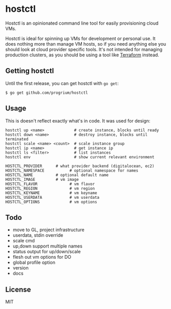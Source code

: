 # hostctl

Hostctl is an opinionated command line tool for easily provisioning cloud VMs.

Hostctl is ideal for spinning up VMs for development or personal use. It does
nothing more than manage VM hosts, so if you need anything else you should look
at cloud provider specific tools. It's not intended for managing production
clusters, as you should be using a tool like [Terraform](https://terraform.io/) instead.

## Getting hostctl

Until the first release, you can get hostctl with `go get`:

    $ go get github.com/progrium/hostctl

## Usage

This is doesn't reflect exactly what's in code. It was used for design:

```
hostctl up <name>             # create instance, blocks until ready
hostctl down <name>           # destroy instance, blocks until terminated
hostctl scale <name> <count>  # scale instance group
hostctl ip <name>             # get instance ip
hostctl ls <filter>           # list instances
hostctl env                   # show current relevant environment

HOSTCTL_PROVIDER      # what provider backend (digitalocean, ec2)
HOSTCTL_NAMESPACE			# optional namespace for names
HOSTCTL_NAME          # optional default name
HOSTCTL_IMAGE         # vm image
HOSTCTL_FLAVOR				# vm flavor
HOSTCTL_REGION				# vm region
HOSTCTL_KEYNAME				# vm keyname
HOSTCTL_USERDATA			# vm userdata
HOSTCTL_OPTIONS				# vm options
```

## Todo

* move to GL, project infrastructure
* userdata, stdin override
* scale cmd
* up,down support multiple names
* status output for up/down/scale
* flesh out vm options for DO
* global profile option
* version
* docs

## License

MIT
